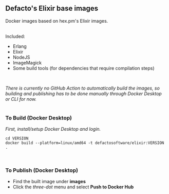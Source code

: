 ## Defacto's Elixir base images

Docker images based on hex.pm's Elixir images.
<br>
<br>

Included:
- Erlang
- Elixir
- NodeJS
- ImageMagick
- Some build tools (for dependencies that require compilation steps)
<br>

*There is currently no GitHub Action to automatically build the images, so building and publishing has to be done manually through Docker Desktop or CLI for now.*
<br>
<br>

### To Build (Docker Desktop)

*First, install/setup Docker Desktop and login.*

```
cd VERSION
docker build --platform=linux/amd64 -t defactosoftware/elixir:VERSION .
```
<br>

### To Publish (Docker Desktop)

- Find the built image under **images**
- Click the *three-dot* menu and select **Push to Docker Hub**
